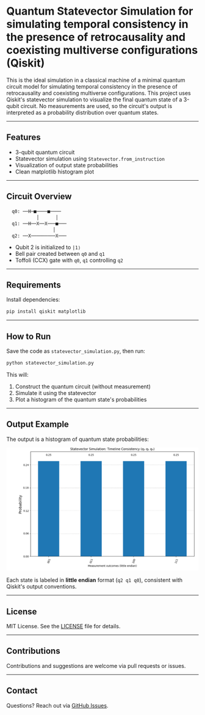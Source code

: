 # Quantum Statevector Simulation for simulating temporal consistency in the presence of retrocausality and coexisting multiverse configurations (Qiskit)

This is the ideal simulation in a classical machine of a minimal quantum circuit model for simulating temporal consistency in the presence of retrocausality and coexisting multiverse configurations. This project uses Qiskit's statevector simulation to visualize the final quantum state of a 3-qubit circuit. No measurements are used, so the circuit's output is interpreted as a probability distribution over quantum states.

---

## Features

-  3-qubit quantum circuit
-  Statevector simulation using `Statevector.from_instruction`
-  Visualization of output state probabilities
-  Clean matplotlib histogram plot

---

## Circuit Overview

```plaintext
  q0: ──H─■────■────
           │      │
  q1: ──H──X──X───■───
                 │
  q2: ──X─────────X───
```

- Qubit 2 is initialized to `|1⟩`
- Bell pair created between `q0` and `q1`
- Toffoli (CCX) gate with `q0`, `q1` controlling `q2`

---

## Requirements

Install dependencies:

```bash
pip install qiskit matplotlib
```

---

## How to Run

Save the code as `statevector_simulation.py`, then run:

```bash
python statevector_simulation.py
```

This will:
1. Construct the quantum circuit (without measurement)
2. Simulate it using the statevector
3. Plot a histogram of the quantum state's probabilities

---

## Output Example

The output is a histogram of quantum state probabilities:

![Statevector Histogram](statevector_histogram.png)

Each state is labeled in **little endian** format (`q2 q1 q0`), consistent with Qiskit's output conventions.

---

## License

MIT License. See the [LICENSE](LICENSE) file for details.

---

## Contributions

Contributions and suggestions are welcome via pull requests or issues.

---

## Contact

Questions? Reach out via [GitHub Issues](https://github.com/your-username/your-repo/issues).

